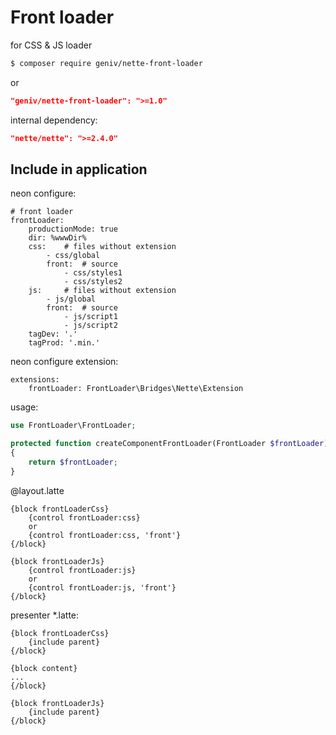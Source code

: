Front loader
============
for CSS &amp; JS loader

```sh
$ composer require geniv/nette-front-loader
```
or
```json
"geniv/nette-front-loader": ">=1.0"
```

internal dependency:
```json
"nette/nette": ">=2.4.0"
```

Include in application
----------------------
neon configure:
```neon
# front loader
frontLoader:
    productionMode: true
    dir: %wwwDir%
    css:    # files without extension
        - css/global
        front:  # source
            - css/styles1
            - css/styles2
    js:     # files without extension
        - js/global
        front:  # source
            - js/script1
            - js/script2
    tagDev: '.'
    tagProd: '.min.'
```

neon configure extension:
```neon
extensions:
    frontLoader: FrontLoader\Bridges\Nette\Extension
```

usage:
```php
use FrontLoader\FrontLoader;

protected function createComponentFrontLoader(FrontLoader $frontLoader)
{
    return $frontLoader;
}
```

@layout.latte
```latte
{block frontLoaderCss}
    {control frontLoader:css}
    or
    {control frontLoader:css, 'front'}
{/block}

{block frontLoaderJs}
    {control frontLoader:js}
    or
    {control frontLoader:js, 'front'}
{/block}
```

presenter *.latte:
```latte
{block frontLoaderCss}
    {include parent}
{/block}

{block content}
...
{/block}

{block frontLoaderJs}
    {include parent}
{/block}
```
